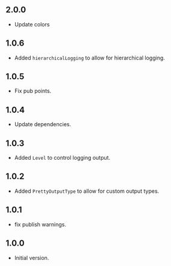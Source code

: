 ## 2.0.0

* Update colors

## 1.0.6

* Added `hierarchicalLogging` to allow for hierarchical logging.

## 1.0.5

* Fix pub points.

## 1.0.4

* Update dependencies.

## 1.0.3

* Added `Level` to control logging output.

## 1.0.2

* Added `PrettyOutputType` to allow for custom output types.

## 1.0.1

* fix publish warnings.

## 1.0.0

* Initial version.
